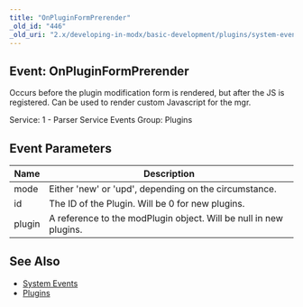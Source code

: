 ```yaml
---
title: "OnPluginFormPrerender"
_old_id: "446"
_old_uri: "2.x/developing-in-modx/basic-development/plugins/system-events/onpluginformprerender"
---
```


## Event: OnPluginFormPrerender

Occurs before the plugin modification form is rendered, but after the JS is registered. Can be used to render custom Javascript for the mgr.

Service: 1 - Parser Service Events 
Group: Plugins

## Event Parameters

| Name   | Description                                                       |
| ------ | ----------------------------------------------------------------- |
| mode   | Either 'new' or 'upd', depending on the circumstance.             |
| id     | The ID of the Plugin. Will be 0 for new plugins.                  |
| plugin | A reference to the modPlugin object. Will be null in new plugins. |

## See Also

- [System Events](developing-in-modx/basic-development/plugins/system-events "System Events")
- [Plugins](developing-in-modx/basic-development/plugins "Plugins")